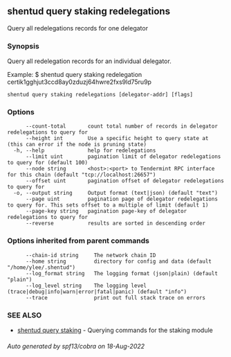 ## shentud query staking redelegations

Query all redelegations records for one delegator

### Synopsis

Query all redelegation records for an individual delegator.

Example:
$ shentud query staking redelegation certik1gghjut3ccd8ay0zduzj64hwre2fxs9ld75ru9p

```
shentud query staking redelegations [delegator-addr] [flags]
```

### Options

```
      --count-total       count total number of records in delegator redelegations to query for
      --height int        Use a specific height to query state at (this can error if the node is pruning state)
  -h, --help              help for redelegations
      --limit uint        pagination limit of delegator redelegations to query for (default 100)
      --node string       <host>:<port> to Tendermint RPC interface for this chain (default "tcp://localhost:26657")
      --offset uint       pagination offset of delegator redelegations to query for
  -o, --output string     Output format (text|json) (default "text")
      --page uint         pagination page of delegator redelegations to query for. This sets offset to a multiple of limit (default 1)
      --page-key string   pagination page-key of delegator redelegations to query for
      --reverse           results are sorted in descending order
```

### Options inherited from parent commands

```
      --chain-id string     The network chain ID
      --home string         directory for config and data (default "/home/ylee/.shentud")
      --log_format string   The logging format (json|plain) (default "plain")
      --log_level string    The logging level (trace|debug|info|warn|error|fatal|panic) (default "info")
      --trace               print out full stack trace on errors
```

### SEE ALSO

* [shentud query staking](shentud_query_staking.md)	 - Querying commands for the staking module

###### Auto generated by spf13/cobra on 18-Aug-2022
